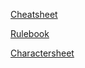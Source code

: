 
[Cheatsheet](https://drive.google.com/file/d/1_0EeNWtZ3r0-F7HzXtLIv3vzOdZIXcww/view?usp=sharing)

[Rulebook](https://drive.google.com/file/d/0B9G8coGyeSh3V2ZqbThpc29XNjQ/view?usp=sharing)

[Charactersheet](https://drive.google.com/file/d/0B9G8coGyeSh3Y0tLVTdFUTBScVk/view?usp=sharing)
